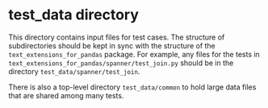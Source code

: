 # test_data directory

This directory contains input files for test cases. The structure of
subdirectories should be kept in sync with the structure of the
`text_extensions_for_pandas` package. For example, any files for the tests in
`text_extensions_for_pandas/spanner/test_join.py` should be in the directory
`test_data/spanner/test_join`.

There is also a top-level directory `test_data/common` to hold large data files
that are shared among many tests.

